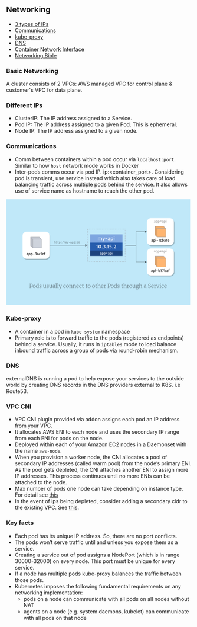 ## Networking

- [3 types of IPs](#different-ips)
- [Communications](#communications)
- [kube-proxy](#kube-proxy)
- [DNS](#dns)
- [Container Network Interface](#CNI)
- [Networking Bible](https://medium.com/google-cloud/understanding-kubernetes-networking-services-f0cb48e4cc82)

### Basic Networking

A cluster consists of 2 VPCs: AWS managed VPC for control plane & customer's VPC for data plane.

### Different IPs

- ClusterIP: The IP address assigned to a Service.
- Pod IP: The IP address assigned to a given Pod. This is ephemeral.
- Node IP: The IP address assigned to a given node.

### Communications

- Comm between containers within a pod occur via `localhost:port`. Similar to how `host` network mode works in Docker
- Inter-pods comms occur via pod IP. ip:<container_port>. Considering pod is transient, use service instead which also takes care of load balancing traffic across multiple pods behind the service. It also allows use of service name as hostname to reach the other pod.

[<img src="./inter-pod-comm.png" width="500"/>](./inter-pod-comm.png)

### Kube-proxy

- A container in a pod in `kube-system` namespace
- Primary role is to forward traffic to the pods (registered as endpoints) behind a service. Usually, it runs in `iptables` mode to load balance inbound traffic across a group of pods via round-robin mechanism.

### DNS

externalDNS is running a pod to help expose your services to the outside world by creating DNS records in the DNS providers external to K8S. i.e Route53.

### VPC CNI

- VPC CNI plugin provided via addon assigns each pod an IP address from your VPC.
- It allocates AWS ENI to each node and uses the secondary IP range from each ENI for pods on the node.
- Deployed within each of your Amazon EC2 nodes in a Daemonset with the name `aws-node`.
- When you provision a worker node, the CNI allocates a pool of secondary IP addresses (called warm pool) from the node’s primary ENI. As the pool gets depleted, the CNI attaches another ENI to assign more IP addresses. This process continues until no more ENIs can be attached to the node.
- Max number of pods one node can take depending on instance type. For detail see [this](https://docs.aws.amazon.com/AWSEC2/latest/UserGuide/using-eni.html#AvailableIpPerENI)
- In the event of ips being depleted, consider adding a secondary cidr to the existing VPC. See [this](https://aws.amazon.com/blogs/containers/optimize-ip-addresses-usage-by-pods-in-your-amazon-eks-cluster/).

### Key facts

- Each pod has its unique IP address. So, there are no port conflicts.
- The pods won’t serve traffic until and unless you expose them as a service.
- Creating a service out of pod assigns a NodePort (which is in range 30000-32000) on every node. This port must be unique for every service.
- If a node has multiple pods kube-proxy balances the traffic between those pods.
- Kubernetes imposes the following fundamental requirements on any networking implementation:
  - pods on a node can communicate with all pods on all nodes without NAT
  - agents on a node (e.g. system daemons, kubelet) can communicate with all pods on that node
